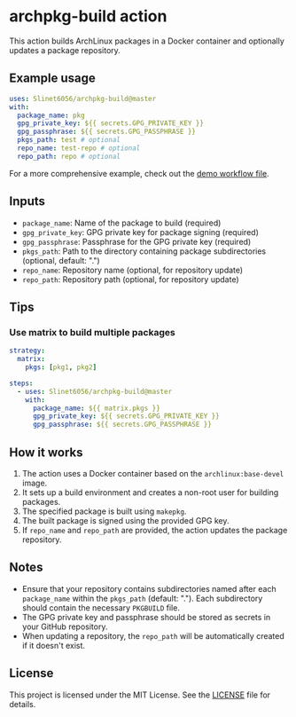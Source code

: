 # archpkg-build action

This action builds ArchLinux packages in a Docker container and optionally updates a package repository.

## Example usage

```yml
uses: Slinet6056/archpkg-build@master
with:
  package_name: pkg
  gpg_private_key: ${{ secrets.GPG_PRIVATE_KEY }}
  gpg_passphrase: ${{ secrets.GPG_PASSPHRASE }}
  pkgs_path: test # optional
  repo_name: test-repo # optional
  repo_path: repo # optional
```

For a more comprehensive example, check out the [demo workflow file](https://github.com/Slinet6056/AUR/blob/master/.github/workflows/build.yml).

## Inputs

- `package_name`: Name of the package to build (required)
- `gpg_private_key`: GPG private key for package signing (required)
- `gpg_passphrase`: Passphrase for the GPG private key (required)
- `pkgs_path`: Path to the directory containing package subdirectories (optional, default: ".")
- `repo_name`: Repository name (optional, for repository update)
- `repo_path`: Repository path (optional, for repository update)

## Tips

### Use matrix to build multiple packages

```yml
strategy:
  matrix:
    pkgs: [pkg1, pkg2]

steps:
  - uses: Slinet6056/archpkg-build@master
    with:
      package_name: ${{ matrix.pkgs }}
      gpg_private_key: ${{ secrets.GPG_PRIVATE_KEY }}
      gpg_passphrase: ${{ secrets.GPG_PASSPHRASE }}
```

## How it works

1. The action uses a Docker container based on the `archlinux:base-devel` image.
2. It sets up a build environment and creates a non-root user for building packages.
3. The specified package is built using `makepkg`.
4. The built package is signed using the provided GPG key.
5. If `repo_name` and `repo_path` are provided, the action updates the package repository.

## Notes

- Ensure that your repository contains subdirectories named after each `package_name` within the `pkgs_path` (default: "."). Each subdirectory should contain the necessary `PKGBUILD` file.
- The GPG private key and passphrase should be stored as secrets in your GitHub repository.
- When updating a repository, the `repo_path` will be automatically created if it doesn't exist.

## License

This project is licensed under the MIT License. See the [LICENSE](LICENSE) file for details.
